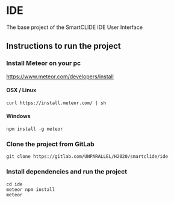 # IDE

The base project of the SmartCLIDE IDE User Interface

## Instructions to run the project ##

### Install Meteor on your pc

https://www.meteor.com/developers/install

#### OSX / Linux
```shell
curl https://install.meteor.com/ | sh
```

#### Windows
```shell
npm install -g meteor
```

### Clone the project from GitLab 

```shell
git clone https://gitlab.com/UNPARALLEL/H2020/smartclide/ide
```

### Install dependencies and run the project

```shell
cd ide
meteor npm install
meteor
```